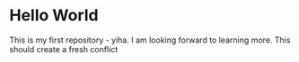 # Hello World
This is my first repository - yiha.
I am looking forward to learning more.
This should create a fresh conflict
